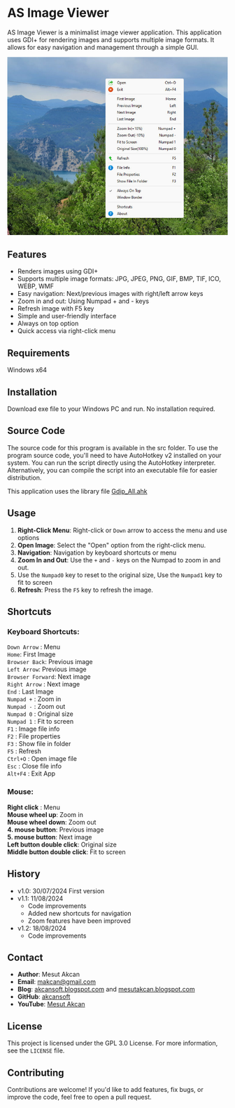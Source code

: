 # AS Image Viewer

AS Image Viewer is a minimalist image viewer application. This application uses GDI+ for rendering images and supports multiple image formats. It allows for easy navigation and management through a simple GUI.

![Screenshot v1.1](https://github.com/akcansoft/AS-Image-Viewer/blob/main/src/ss-v1.1.jpg "Screenshot v1.1")

## Features

- Renders images using GDI+
- Supports multiple image formats: JPG, JPEG, PNG, GIF, BMP, TIF, ICO, WEBP, WMF
- Easy navigation: Next/previous images with right/left arrow keys
- Zoom in and out: Using Numpad + and - keys
- Refresh image with F5 key
- Simple and user-friendly interface
- Always on top option
- Quick access via right-click menu

## Requirements

Windows x64

## Installation
Download exe file to your Windows PC and run. No installation required.

## Source Code
The source code for this program is available in the src folder. To use the program source code, you'll need to have AutoHotkey v2 installed on your system. You can run the script directly using the AutoHotkey interpreter. Alternatively, you can compile the script into an executable file for easier distribution.

This application uses the library file [Gdip_All.ahk](https://github.com/buliasz/AHKv2-Gdip/blob/master/Gdip_All.ahk)

## Usage

1. **Right-Click Menu**: Right-click or `Down` arrow to access the menu and use options
2. **Open Image**: Select the "Open" option from the right-click menu.
3. **Navigation**: Navigation by keyboard shortcuts or menu
5. **Zoom In and Out**: Use the `+` and `-` keys on the Numpad to zoom in and out.
6. Use the `Numpad0` key to reset to the original size, Use the `Numpad1` key to fit to screen
7. **Refresh**: Press the `F5` key to refresh the image. 

## Shortcuts
### Keyboard Shortcuts:
`Down Arrow` : Menu\
`Home`: First Image\
`Browser Back`: Previous image\
`Left Arrow`: Previous image\
`Browser Forward`: Next image\
`Right Arrow` : Next image\
`End` : Last Image\
`Numpad +` : Zoom in\
`Numpad -` : Zoom out\
`Numpad 0` : Original size\
`Numpad 1` : Fit to screen\
`F1` : Image file info\
`F2` : File properties\
`F3` : Show file in folder\
`F5` : Refresh\
`Ctrl+O` : Open image file\
`Esc` : Close file info\
`Alt+F4` : Exit App

### Mouse:
**Right click** : Menu\
**Mouse wheel up**: Zoom in\
**Mouse wheel down**: Zoom out\
**4. mouse button**: Previous image\
**5. mouse button**: Next image\
**Left button double click**: Original size\
**Middle button double click**: Fit to screen

## History
- v1.0: 30/07/2024 First version
- v1.1: 11/08/2024
  - Code improvements
  - Added new shortcuts for navigation
  - Zoom features have been improved
- v1.2: 18/08/2024
  - Code improvements

## Contact

- **Author**: Mesut Akcan
- **Email**: makcan@gmail.com
- **Blog**: [akcansoft.blogspot.com](http://akcansoft.blogspot.com) and [mesutakcan.blogspot.com](http://mesutakcan.blogspot.com)
- **GitHub**: [akcansoft](http://github.com/akcansoft)
- **YouTube**: [Mesut Akcan](http://youtube.com/mesutakcan)

## License

This project is licensed under the GPL 3.0 License. For more information, see the `LICENSE` file.

## Contributing
Contributions are welcome! If you'd like to add features, fix bugs, or improve the code, feel free to open a pull request.
